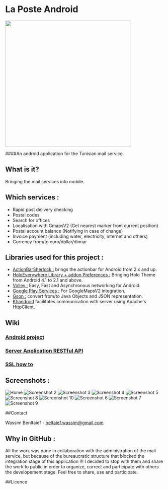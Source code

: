 
La Poste Android
=========
<img src="https://raw.github.com/WassimBenltaief/laposte-android/master/img/laposte_new.png" width="400" height="400">

####An android application for the Tunisian mail service.

## What is it?
Bringing the mail services into mobile.

## Which services :
 * Rapid post delivery checking
 * Postal codes
 * Search for offices
 * Localisation with GmapsV2 (Get nearest marker from current position)
 * Postal account balance (Notifying in case of change)
 * Invoice payment (including water, electricity, internet and others)
 * Currency from/to euro/dollar/dinnar


## Libraries used for this project :
 * [ActionBarSherlock :](https://github.com/JakeWharton/ActionBarSherlock) brings the actionbar for Android from 2.x and up.
 * [HoloEverywhere Library + addon Preferences :](https://github.com/Prototik/HoloEverywhere) Bringing Holo Theme from Android 4.1 to 2.1 and above.
 * [Volley :](https://github.com/mcxiaoke/android-volley) Easy, Fast and Asynchronous networking for Android.
 * [Google Play Services :](http://developer.android.com/google/play-services/setup.html) For GoogleMapsV2 integration.
 * [Gson :](http://code.google.com/p/google-gson/) convert from/to Java Objects and JSON representation.
 * [Khandroid](https://github.com/ogrebgr/khandroid) facilitates communication with server using Apache's HttpClient.

## Wiki
### [Android project](https://github.com/Prototik/HoloEverywhere/wiki/Import-in-IDE#eclipse)
### [Server Application RESTful API](https://github.com/Prototik/HoloEverywhere/wiki/Import-in-IDE#eclipse)
### [SSL how to](https://github.com/Prototik/HoloEverywhere/wiki/Import-in-IDE#eclipse)


## Screenshots :
![Home](/img/home.png)
![Screenshot 2](/img/home2.png)
![Screenshot 3](/img/connect.png)
![Screenshot 4](/img/account.png)
![Screenshot 5](/img/notification.png)
![Screenshot 8](/img/map.png)
![Screenshot 10](/img/postalcodes.png)
![Screenshot 6](/img/facture.png)
![Screenshot 7](/img/facture_pay.png)
![Screenshot 9](/img/paiment_validation.png)

##Contact

Wassim Benltaief - <beltaief.wassim@gmail.com>


## Why in GitHub :

All the work was done in collaboration with the administration of the mail service, but because of the bureaucratic structure that blocked the integration stage of this application !!! I decided to stop with them and share the work to public in order to organize, correct and participate with others the developement stage. Feel free to share, use and participate.



##Licence
